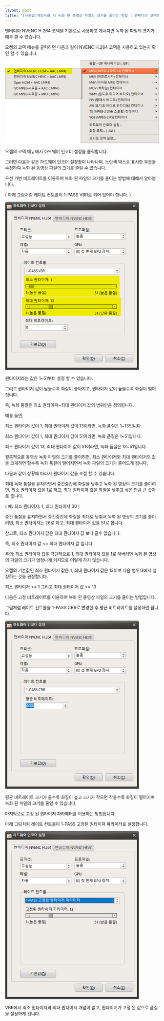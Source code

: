 ```yaml
---
layout: post
title: "[사용법]게임녹화 시 녹화 된 동영상 파일의 크기를 줄이는 방법 ( 엔비디아 코덱의 경우 )"
---
```


엔비디아 NVENC H.264 코덱을 기본으로 사용하고 계시다면 녹화 된 파일의 크기가 매우 클 수 있습니다.

오캠의 코덱 메뉴를 클릭하면 다음과 같이 NVENC H.264 코덱을 사용하고 있는지 확인 할 수 있습니다.

![](/images/tutorial_22_img_1.png)

오캠의 코덱 메뉴에서 하드웨어 인코더 설정을 클릭합니다.

그러면 다음과 같은 하드웨어 인코더 설정창이 나타나며, 노란색 박스로 표시한 부분을 수정하여 녹화 된 동영상 파일의 크기를 줄일 수
있습니다.

우선 가변 비트레이트를 이용하여 녹화 된 파일의 크기를 줄이는 방법에 대해서 알아봅니다.

( 아래 그림처럼 레이트 컨트롤이 1-PASS VBR로 되어 있어야 합니다. )

![](/images/tutorial_22_img_2.png)

퀀타이저라는 값은 1~51부터 설정 할 수 있습니다.

그리고 퀀타이저 값이 낮을수록 화질이 좋아지고, 퀀타이저 값이 높을수록 화질이 떨어집니다.

즉, 녹화 품질은 최소 퀀타이저~최대 퀀타이저 값의 범위만큼 정의됩니다.

예를 들면,

최소 퀀타이저 값이 1, 최대 퀀타이저 값이 13이라면, 녹화 품질은 1~13입니다.

최소 퀀타이저 값이 1, 최대 퀀타이저 값이 51이라면, 녹화 품질은 1~51입니다.

최소 퀀타이저 값이 13, 최대 퀀타이저 값이 51이라면, 녹화 품질은 13~51입니다.

결론적으로 동영상 녹화 파일의 크기를 줄이려면, 최소 퀀타이저와 최대 퀀타이저의 값을 크게하면 할수록 녹화 품질이 떨어지면서 녹화 파일의
크기가 줄어드게 됩니다.

다음과 같이 상황에 따라서 퀀타이저 값을 조절 할 수 있습니다.

최대 녹화 품질을 유지하면서 중간중간에 화질을 낮추고 녹화 된 영상의 크기를 줄이려면, 최소 퀀타이저 값을 1로 하고, 최대 퀀타이저 값을
화질을 낮추고 싶은 만큼 큰 숫자로 줍니다.

( 예: 최소 퀀타이저: 1, 최대 퀀타이저 30 )

중간 품질을 유지하면서 중간중간에 화질을 최대로 낮춰서 녹화 된 영상의 크기를 줄이려면, 최소 퀀타이저는 26로 하고, 최대 퀀타이저 값을
51로 합니다.

참고로, 최소 퀀타이저 값은 최대 퀀타이저 값 보다 클수 없습니다.

즉, 최소 퀀타이저 값 <= 최대 퀀타이저 값 입니다.

주의: 최소 퀀타이저 값을 극단적으로 1, 최대 퀀타이저 값을 1로 해버리면 녹화 된 영상의 파일의 크기가 엄청나게 커지므로 이렇게 하지
않습니다.

오캠의 기본값인 최소 퀀타이저 값은 1, 최대 퀀타이저 값은 13이며 다음 범위내에서 설정하는 것을 권장합니다.

최소 퀀타이저 >= 1 그리고 최대 퀀타이저 값 >= 13

다음은 고정 비트레이트를 이용하여 녹화 된 동영상 파일의 크기를 줄이는 방법입니다.

그림처럼 레이트 컨트롤을 1-PASS CBR로 변경한 후 평균 비트레이트를 설정하면 됩니다.

![](/images/tutorial_22_img_3.png)

평균 비트레이트 크기가 클수록 화질이 높고 크기가 작으면 작을수록 화질이 떨어지며 녹화 된 파일의 크기를 줄일 수 있습니다.

마지막으로 고정 된 퀀타이저 파라메터를 이용하는 방법입니다.

아래 그림처럼 레이트 컨트롤이 1-PASS 고정된 퀀타이저 파라미터로 설정합니다.

![](/images/tutorial_22_img_4.png)

VBR에서 최소 퀀타이저와 최대 퀀타이저 개념이 없고, 퀀타이저가 고정 된 값으로 품질을 설정하게 됩니다.

